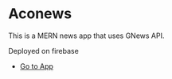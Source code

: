 # Aconews

This is a MERN news app that uses GNews API.

Deployed on firebase

- [Go to App](https://aconews-8ea9b.web.app/) 
